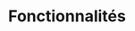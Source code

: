 ---
draft: false
title: Fonctionnalités
layout: blocks
url: /fonctionnalites
image:
  src: /images/uploads/illu-multitasking.svg
hero:
  title: Les fonctionnalités
  text: Création du ou des cabinets, des personnes (avocats, collaborateur, juriste…), des expertises métier…
show_list: false
blocks:
  - type: editorial
    direction: rtl
    title: Présentation du cabinet
    text: Présentation du ou des cabinets avec informations de contact.
    image:
      src: /images/uploads/illu-cubes.svg
    cta:
      text: En savoir plus
      url: /fonctionnalites/cabinet
  - type: editorial
    direction: ltr
    title: Présentation de l’équipe
    text: Présentation des avocats, collaborateurs…
    image:
      src: /images/uploads/illu-teaming-up.svg
    cta:
      text: En savoir plus
      url: /fonctionnalites/equipe
  - type: editorial
    direction: rtl
    title: Les compétences et expertises du cabinet
    text: Créez vos pages sur vos différentes compétences et expertises (droit pénal, du travail…).
    image:
      src: /images/uploads/illu-strategy.svg
    cta:
      text: En savoir plus
      url: /fonctionnalites/expertises
  - type: editorial
    direction: ltr
    title: Mettre en avant votre actualité
    text: L’actualité de votre cabinet sous la forme d’un journal ou simplement une liste d’articles qui renvoient vers d’autres sites web.
    image:
      src: /images/uploads/illu-paperboy.svg
    cta:
      text: En savoir plus
      url: /fonctionnalites/actualite
  - type: editorial
    direction: rtl
    title: Job board (à venir)
    text: Que vous recherchiez un collaborateur ou stagiaire, cette partie vous permet de créer votre annonce et d’y mettre tout le détail du poste.
    image:
      src: /images/uploads/illu-job-application.svg
    cta:
      text: En savoir plus
      url: /fonctionnalites/expertises
  - type: editorial
    direction: ltr
    title: Et bien d’autres fonctionnalités (à venir)
    text: Annonces immobilières, …
    image:
      src: /images/uploads/illu-workspace.svg
    cta:
      text: En savoir plus
      url: /fonctionnalites/expertises
---